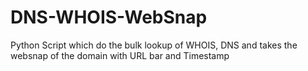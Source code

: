 # DNS-WHOIS-WebSnap
Python Script which do the bulk lookup of WHOIS, DNS and takes the websnap of the domain with URL bar and Timestamp
